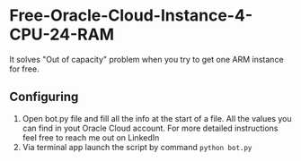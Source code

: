 # Free-Oracle-Cloud-Instance-4-CPU-24-RAM
It solves "Out of capacity" problem when you try to get one ARM instance for free.

## Configuring
1. Open bot.py file and fill all the info at the start of a file. All the values you can find in yout Oracle Cloud account. For more detailed instructions feel free to reach me out on LinkedIn
2. Via terminal app launch the script by command `python bot.py`
